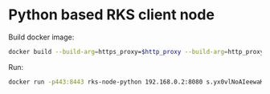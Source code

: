 # Python based RKS client node

Build docker image:
```bash
docker build --build-arg=https_proxy=$http_proxy --build-arg=http_proxy=$http_proxy --build-arg=HTTP_PROXY=$http_proxy --build-arg=HTTPS_PROXY=$http_proxy -t rks-node-python .
```

Run:
```bash
docker run -p443:8443 rks-node-python 192.168.0.2:8080 s.yx0vlNoAIeewaKgIv5vQLMh6 1
```
